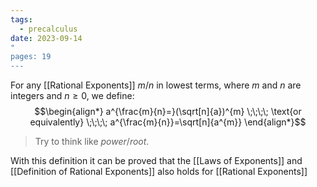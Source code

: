 ```yaml
---
tags:
  - precalculus
date: 2023-09-14
"
pages: 19
---
```

For any [[Rational Exponents]] $m/n$ in lowest terms, where $m$ and $n$ are integers and $n \ge 0$, we define:
$$\begin{align*}
a^{\frac{m}{n}=}(\sqrt[n]{a})^{m} \;\;\;\; \text{or equivalently} \;\;\;\; a^{\frac{m}{n}}=\sqrt[n]{a^{m}} 
\end{align*}$$
> Try to think like $power/root$. 

With this definition it can be proved that the [[Laws of Exponents]] and [[Definition of Rational Exponents]] also holds for [[Rational Exponents]]

